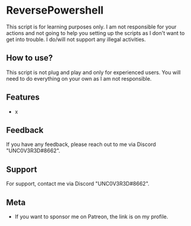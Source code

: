 
# ReversePowershell
This script is for learning purposes only. I am not responsible for your actions and not going to help you setting up the scripts as I don't want to get into trouble. I do/will not support any illegal activities.

## How to use?

This script is not plug and play and only for experienced users. You will need to do everything on your own as I am not responsible.


## Features

- x

## Feedback

If you have any feedback, please reach out to me via Discord "UNC0V3R3D#8662".






## Support

For support, contact me via  Discord "UNC0V3R3D#8662".


## Meta


- If you want to sponsor me on Patreon, the link is on my profile.


